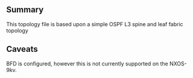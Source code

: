 ## Summary
This topology file is based upon a simple OSPF L3 spine and leaf fabric topology

## Caveats
BFD is configured, however this is not currently supported on the NXOS-9kv.
